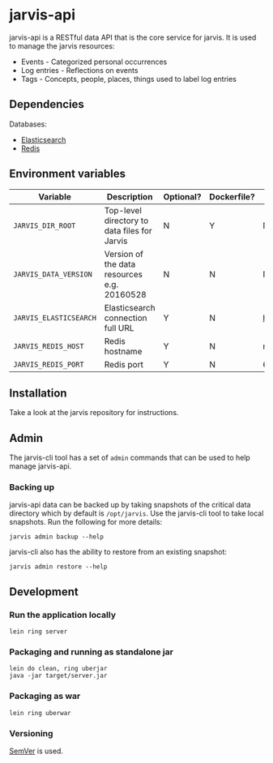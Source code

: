 # jarvis-api

jarvis-api is a RESTful data API that is the core service for jarvis.  It is used to manage the jarvis resources:

* Events - Categorized personal occurrences
* Log entries - Reflections on events
* Tags - Concepts, people, places, things used to label log entries

## Dependencies

Databases:

* [Elasticsearch](https://www.elastic.co/)
* [Redis](http://redis.io/)

## Environment variables

Variable | Description | Optional? | Dockerfile? | Default
--- | --- | --- | --- | ---
`JARVIS_DIR_ROOT` | Top-level directory to data files for Jarvis | N | Y | None
`JARVIS_DATA_VERSION` | Version of the data resources e.g. 20160528 | N | N | None
`JARVIS_ELASTICSEARCH` | Elasticsearch connection full URL | Y | N | http://elasticsearch.jarvis.home:9200
`JARVIS_REDIS_HOST` | Redis hostname  | Y | N | redis.jarvis.home
`JARVIS_REDIS_PORT` | Redis port  | Y | N | 6379

## Installation

Take a look at the jarvis repository for instructions.

## Admin

The jarvis-cli tool has a set of `admin` commands that can be used to help manage jarvis-api.

### Backing up

jarvis-api data can be backed up by taking snapshots of the critical data directory which by default is `/opt/jarvis`.  Use the jarvis-cli tool to take local snapshots.  Run the following for more details:

```
jarvis admin backup --help
```

jarvis-cli also has the ability to restore from an existing snapshot:

```
jarvis admin restore --help
```

## Development

### Run the application locally

`lein ring server`

### Packaging and running as standalone jar

```
lein do clean, ring uberjar
java -jar target/server.jar
```

### Packaging as war

`lein ring uberwar`

### Versioning

[SemVer](http://semver.org/) is used.
